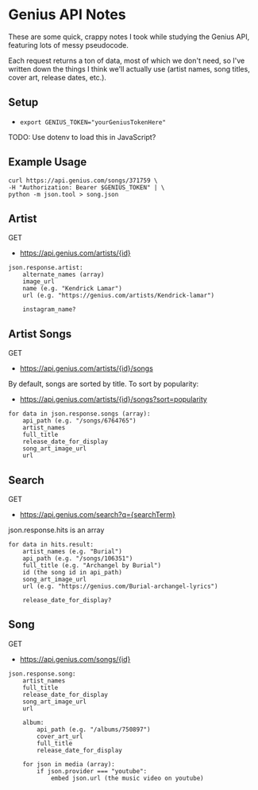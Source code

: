 # Genius API Notes

These are some quick, crappy notes I took while studying the Genius API,
featuring lots of messy pseudocode.

Each request returns a ton of data, most of which we don't need, so I've written
down the things I think we'll actually use (artist names, song titles, cover art,
release dates, etc.).

## Setup

- `export GENIUS_TOKEN="yourGeniusTokenHere"`

TODO: Use dotenv to load this in JavaScript?

## Example Usage

```
curl https://api.genius.com/songs/371759 \
-H "Authorization: Bearer $GENIUS_TOKEN" | \
python -m json.tool > song.json
```

## Artist

GET

- https://api.genius.com/artists/{id}

```
json.response.artist:
    alternate_names (array)
    image_url
    name (e.g. "Kendrick Lamar")
    url (e.g. "https://genius.com/artists/Kendrick-lamar")

    instagram_name?
```

## Artist Songs

GET

- https://api.genius.com/artists/{id}/songs

By default, songs are sorted by title. To sort by popularity:

- https://api.genius.com/artists/{id}/songs?sort=popularity

```
for data in json.response.songs (array):
    api_path (e.g. "/songs/6764765")
    artist_names
    full_title
    release_date_for_display
    song_art_image_url
    url
```

## Search

GET

- https://api.genius.com/search?q={searchTerm}

json.response.hits is an array

```
for data in hits.result:
    artist_names (e.g. "Burial")
    api_path (e.g. "/songs/106351")
    full_title (e.g. "Archangel by Burial")
    id (the song id in api_path)
    song_art_image_url
    url (e.g. "https://genius.com/Burial-archangel-lyrics")

    release_date_for_display?
```

## Song

GET

- https://api.genius.com/songs/{id}

```
json.response.song:
    artist_names
    full_title
    release_date_for_display
    song_art_image_url
    url

    album:
        api_path (e.g. "/albums/750897")
        cover_art_url
        full_title
        release_date_for_display

    for json in media (array):
        if json.provider === "youtube":
            embed json.url (the music video on youtube)
```
